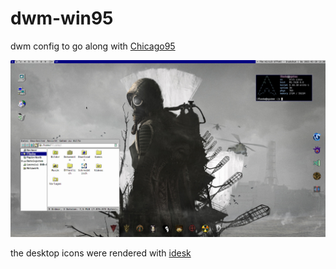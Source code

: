 # dwm-win95

dwm config to go along with [Chicago95](https://github.com/grassmunk/Chicago95)

![dwm-win95 screen](/dwm-win95.jpg?raw=true "dwm-win95 screen")

the desktop icons were rendered with [idesk](https://wiki.archlinux.org/index.php/Idesk)
